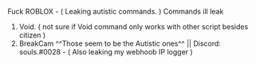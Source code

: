 Fuck ROBLOX - ( Leaking autistic commands. )
Commands ill leak 
1. Void. ( not sure if Void command only works with other script besides citizen )
2. BreakCam
^^Those seem to be the Autistic ones^^
|| Discord: souls.#0028 - ( Also leaking my webhoob IP logger )
